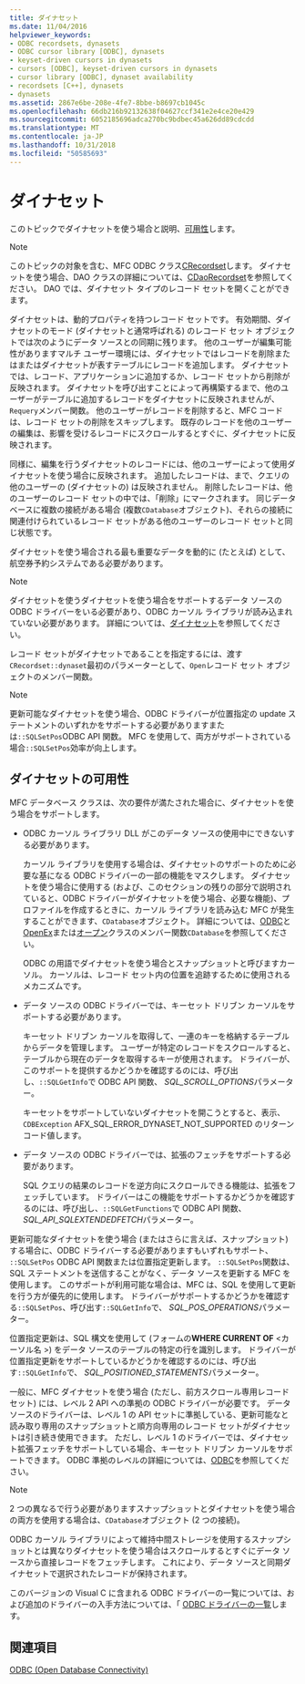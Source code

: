 ```yaml
---
title: ダイナセット
ms.date: 11/04/2016
helpviewer_keywords:
- ODBC recordsets, dynasets
- ODBC cursor library [ODBC], dynasets
- keyset-driven cursors in dynasets
- cursors [ODBC], keyset-driven cursors in dynasets
- cursor library [ODBC], dynaset availability
- recordsets [C++], dynasets
- dynasets
ms.assetid: 2867e6be-208e-4fe7-8bbe-b8697cb1045c
ms.openlocfilehash: 66db216b92132638f04627ccf341e2e4ce20e429
ms.sourcegitcommit: 6052185696adca270bc9bdbec45a626dd89cdcdd
ms.translationtype: MT
ms.contentlocale: ja-JP
ms.lasthandoff: 10/31/2018
ms.locfileid: "50585693"
---
```

# <a name="dynaset"></a>ダイナセット

このトピックでダイナセットを使う場合と説明、[可用性](#_core_availability_of_dynasets)します。

> [!NOTE]
>  このトピックの対象を含む、MFC ODBC クラス[CRecordset](../../mfc/reference/crecordset-class.md)します。 ダイナセットを使う場合、DAO クラスの詳細については、[CDaoRecordset](../../mfc/reference/cdaorecordset-class.md)を参照してください。 DAO では、ダイナセット タイプのレコード セットを開くことができます。

ダイナセットは、動的プロパティを持つレコード セットです。 有効期間、ダイナセットのモード (ダイナセットと通常呼ばれる) のレコード セット オブジェクトでは次のようにデータ ソースとの同期に残ります。 他のユーザーが編集可能性がありますマルチ ユーザー環境には、ダイナセットではレコードを削除またはまたはダイナセットが表すテーブルにレコードを追加します。 ダイナセットでは、レコード、アプリケーションに追加するか、レコード セットから削除が反映されます。 ダイナセットを呼び出すことによって再構築するまで、他のユーザーがテーブルに追加するレコードをダイナセットに反映されませんが、`Requery`メンバー関数。 他のユーザーがレコードを削除すると、MFC コードは、レコード セットの削除をスキップします。 既存のレコードを他のユーザーの編集は、影響を受けるレコードにスクロールするとすぐに、ダイナセットに反映されます。

同様に、編集を行うダイナセットのレコードには、他のユーザーによって使用ダイナセットを使う場合に反映されます。 追加したレコードは、まで、クエリの他のユーザーの (ダイナセットの) は反映されません。 削除したレコードは、他のユーザーのレコード セットの中では、「削除」にマークされます。 同じデータベースに複数の接続がある場合 (複数`CDatabase`オブジェクト)、それらの接続に関連付けられているレコード セットがある他のユーザーのレコード セットと同じ状態です。

ダイナセットを使う場合される最も重要なデータを動的に (たとえば) として、航空券予約システムである必要があります。

> [!NOTE]
> ダイナセットを使うダイナセットを使う場合をサポートするデータ ソースの ODBC ドライバーをいる必要があり、ODBC カーソル ライブラリが読み込まれていない必要があります。 詳細については、[ダイナセット](#_core_availability_of_dynasets)を参照してください。

レコード セットがダイナセットであることを指定するには、渡す`CRecordset::dynaset`最初のパラメーターとして、`Open`レコード セット オブジェクトのメンバー関数。

> [!NOTE]
> 更新可能なダイナセットを使う場合、ODBC ドライバーが位置指定の update ステートメントのいずれかをサポートする必要がありますまたは`::SQLSetPos`ODBC API 関数。 MFC を使用して、両方がサポートされている場合`::SQLSetPos`効率が向上します。

##  <a name="_core_availability_of_dynasets"></a> ダイナセットの可用性

MFC データベース クラスは、次の要件が満たされた場合に、ダイナセットを使う場合をサポートします。

- ODBC カーソル ライブラリ DLL がこのデータ ソースの使用中にできないする必要があります。

   カーソル ライブラリを使用する場合は、ダイナセットのサポートのために必要な基になる ODBC ドライバーの一部の機能をマスクします。 ダイナセットを使う場合に使用する (および、このセクションの残りの部分で説明されていると、ODBC ドライバーがダイナセットを使う場合、必要な機能)、プロファイルを作成するときに、カーソル ライブラリを読み込む MFC が発生することができます、`CDatabase`オブジェクト。 詳細については、[ODBC](../../data/odbc/odbc-basics.md)と[OpenEx](../../mfc/reference/cdatabase-class.md#openex)または[オープン](../../mfc/reference/cdatabase-class.md#open)クラスのメンバー関数`CDatabase`を参照してください。

   ODBC の用語でダイナセットを使う場合とスナップショットと呼びますカーソル。 カーソルは、レコード セット内の位置を追跡するために使用されるメカニズムです。

- データ ソースの ODBC ドライバーでは、キーセット ドリブン カーソルをサポートする必要があります。

   キーセット ドリブン カーソルを取得して、一連のキーを格納するテーブルからデータを管理します。 ユーザーが特定のレコードをスクロールすると、テーブルから現在のデータを取得するキーが使用されます。 ドライバーが、このサポートを提供するかどうかを確認するのには、呼び出し、`::SQLGetInfo`で ODBC API 関数、 *SQL_SCROLL_OPTIONS*パラメーター。

   キーセットをサポートしていないダイナセットを開こうとすると、表示、 `CDBException` AFX_SQL_ERROR_DYNASET_NOT_SUPPORTED のリターン コード値します。

- データ ソースの ODBC ドライバーでは、拡張のフェッチをサポートする必要があります。

   SQL クエリの結果のレコードを逆方向にスクロールできる機能は、拡張をフェッチしています。 ドライバーはこの機能をサポートするかどうかを確認するのには、呼び出し、`::SQLGetFunctions`で ODBC API 関数、 *SQL_API_SQLEXTENDEDFETCH*パラメーター。

更新可能なダイナセットを使う場合 (またはさらに言えば、スナップショット) する場合に、ODBC ドライバーする必要がありますもいずれもサポート、 `::SQLSetPos` ODBC API 関数または位置指定更新します。 `::SQLSetPos`関数は、SQL ステートメントを送信することがなく、データ ソースを更新する MFC を使用します。 このサポートが利用可能な場合は、MFC は、SQL を使用して更新を行う方が優先的に使用します。 ドライバーがサポートするかどうかを確認する`::SQLSetPos`、呼び出す`::SQLGetInfo`で、 *SQL_POS_OPERATIONS*パラメーター。

位置指定更新は、SQL 構文を使用して (フォームの**WHERE CURRENT OF** \<カーソル名 >) をデータ ソースのテーブルの特定の行を識別します。 ドライバーが位置指定更新をサポートしているかどうかを確認するのには、呼び出す`::SQLGetInfo`で、 *SQL_POSITIONED_STATEMENTS*パラメーター。

一般に、MFC ダイナセットを使う場合 (ただし、前方スクロール専用レコード セット) には、レベル 2 API への準拠の ODBC ドライバーが必要です。 データ ソースのドライバーは、レベル 1 の API セットに準拠している、更新可能なと読み取り専用のスナップショットと順方向専用のレコード セットがダイナセットは引き続き使用できます。 ただし、レベル 1 のドライバーでは、ダイナセット拡張フェッチをサポートしている場合、キーセット ドリブン カーソルをサポートできます。 ODBC 準拠のレベルの詳細については、[ODBC](../../data/odbc/odbc-basics.md)を参照してください。

> [!NOTE]
> 2 つの異なるで行う必要がありますスナップショットとダイナセットを使う場合の両方を使用する場合は、`CDatabase`オブジェクト (2 つの接続)。

ODBC カーソル ライブラリによって維持中間ストレージを使用するスナップショットとは異なりダイナセットを使う場合はスクロールするとすぐにデータ ソースから直接レコードをフェッチします。 これにより、データ ソースと同期ダイナセットで選択されたレコードが保持されます。

このバージョンの Visual C に含まれる ODBC ドライバーの一覧については、および追加のドライバーの入手方法については、「 [ODBC ドライバーの一覧](../../data/odbc/odbc-driver-list.md)します。

## <a name="see-also"></a>関連項目

[ODBC (Open Database Connectivity)](../../data/odbc/open-database-connectivity-odbc.md)